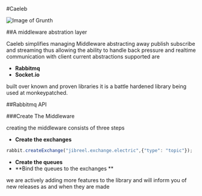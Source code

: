 #Caeleb

![Image of Grunth](https://d13yacurqjgara.cloudfront.net/users/541438/screenshots/2156836/untitled-3_1x.png)

##A middleware abstration layer  

Caeleb simplifies managing Middleware abstracting away publish subscribe and streaming thus allowing the ability to handle back pressure and realtime communication with client current abstractions supported are 

* **Rabbitmq**
* **Socket.io**

built over known and proven libraries it is a battle hardened library being used at monkeypatched.

##Rabbitmq API

###Create The Middleware

creating the middleware consists of three steps

* **Create the exchanges**

```js
rabbit.createExchange("jibreel.exchange.electric",{"type": "topic"});
```

* **Create the queues**
* **Bind the queues to the exchanges **



we are actively adding more features to the library and will inform you of new releases
as and when they are made

